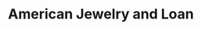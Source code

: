 ---
title: "American Jewelry and Loan"
url: /hazel-park/american-jewelry-and-loan/
shop: pawnbroker
---